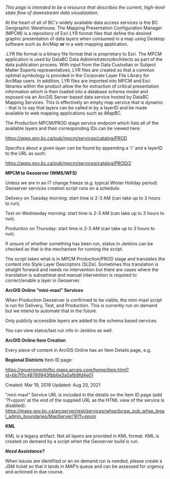 _This page is intended to be a resource that describes the current, high-level state flow of downstream data visualization._

At the heart of all of BC's widely available data access services is the BC Geographic Warehouse.  The Mapping Presentation Configuration Manager (MPCM) is a repository of Esri LYR format files that define the desired graphic presentation of data layers when consumed in a map using Desktop software such as ArcMap **or** in a web mapping application.

.LYR file format is a binary file format that is proprietary to Esri.  The MPCM application is used by DataBC Data Administrators/Architects as part of the data publication process.  With input from the Data Custodian or Subject Matter Experts representatives, LYR files are created so that a common optimal symbology is provided in the Corporate Layer File Library for ArcMap users.  In addition, LYR files are imported into MPCM and Esri libraries within the product allow the for extraction of critical presentation information which is then loaded into a database schema model and exposed via an ArcGIS Server-based data service hosted by DataBC Mapping Services.  This is effectively an empty map service that is dynamic - that is to say that layers can be called in by a layerID and be made available to web mapping applications such as iMapBC.

The Production MPCM/PROD stage service endpoint which lists all of the available layers and their corresponding IDs can be viewed here:

https://apps.gov.bc.ca/pub/mpcm/services/catalog/PROD

Specifics about a given layer can be found by appending a '/' and a layerID to the URL as such:

https://apps.gov.bc.ca/pub/mpcm/services/catalog/PROD/2

**MPCM to Geoserver (WMS/WFS)**

Unless we are in an IT change freeze (e.g. typical Winter Holiday period) Geoserver services creation script runs on a schedule: 

Delivery on Tuesday morning: start time is 2-3 AM (can take up to 3 hours to run).

Test on Wednesday morning: start time is 2-3 AM (can take up to 3 hours to run).    

Production on Thursday: start time is 2-3 AM (can take up to 3 hours to run). 

If unsure of whether something has been run, status in Jenkins can be checked as that is the mechanism for running the script.

The script takes what is in MPCM Production/PROD stage and translates the content into Style Layer Descriptors (SLDs).  Sometimes this translation is straight forward and needs no intervention but there are cases where the translation is suboptimal and manual intervention is required to correct/enable a layer in Geoserver.

**ArcGIS Online “mini-maxl” Services**

When Production Geoserver is confirmed to be viable, the mini-maxl script is run for Delivery, Test, and Production.  This is currently run on demand but we intend to automate that in the future.

Only publicly accessible layers are added to the schema based services.

You can view status/last run info in Jenkins as well.

**ArcGIS Online Item Creation**

Every piece of content in ArcGIS Online has an Item Details page, e.g.

**Regional Districts**
Item ID page:

https://governmentofbc.maps.arcgis.com/home/item.html?id=bb7f0c48789943fbb6e3a0afb9fd4e01

Created: Mar 19, 2019    Updated: Aug 20, 2021

"mini-maxl" Service URL is included in the details on the Item ID page
(add ‘?f=pjson’ at the end of the supplied URL as the HTML view of the service is disabled):
https://maps.gov.bc.ca/arcserver/rest/services/whse/bcgw_pub_whse_legal_admin_boundaries/MapServer/16?f=pjson

**KML**

KML is a legacy artifact.  Not all layers are provided in KML format.  KML is created on demand by a script when the Geoserver build is run.

**_Need Assistance?_**

When issues are identified or an on demand run is needed, please create a JSM ticket so that it lands in MAP’s queue and can be assessed for urgency and actioned in due course.
